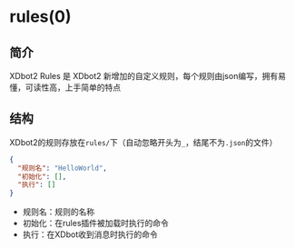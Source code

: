 # rules(0)

## 简介

XDbot2 Rules 是 XDbot2 新增加的自定义规则，每个规则由json编写，拥有易懂，可读性高，上手简单的特点

## 结构

XDbot2的规则存放在`rules/`下（自动忽略开头为`_`，结尾不为`.json`的文件）

```json
{
  "规则名": "HelloWorld",
  "初始化": [],
  "执行": []
}
```

- 规则名：规则的名称
- 初始化：在rules插件被加载时执行的命令
- 执行：在XDbot收到消息时执行的命令


